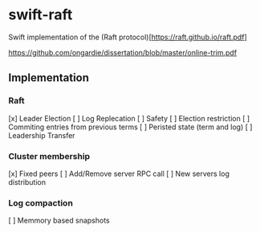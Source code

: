 # swift-raft

Swift implementation of the (Raft protocol)[https://raft.github.io/raft.pdf]

https://github.com/ongardie/dissertation/blob/master/online-trim.pdf

## Implementation

### Raft

[x] Leader Election
[ ] Log Replecation
[ ] Safety
    [ ] Election restriction
    [ ] Commiting entries from previous terms
[ ] Peristed state (term and log)
[ ] Leadership Transfer

### Cluster membership

[x] Fixed peers
[ ] Add/Remove server RPC call
[ ] New servers log distribution

### Log compaction

[ ] Memmory based snapshots
